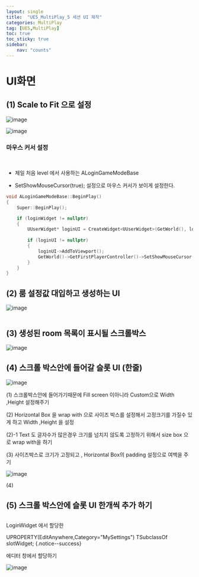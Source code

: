 ```yaml
---
layout: single
title:  "UE5_MultiPlay_5 세션 UI 제작"
categories: MultiPlay
tag: [UE5,MultiPlay]
toc: true
toc_sticky: true
sidebar:
    nav: "counts"
---
```


# UI화면 

## (1) Scale to Fit 으로 설정

![image](https://github.com/silverlnng/NetworkClass/assets/112385982/882bb63f-e872-4003-b0da-402eb5dd78e4)
   
![image](https://github.com/silverlnng/MultiTeamProject/assets/112385982/86bba47e-a08f-4eca-b187-e74f14d91966)


### 마우스 커서 설정
<br>

* 제일 처음 level 에서 사용하는 ALoginGameModeBase<br>

* SetShowMouseCursor(true); 설정으로 마우스 커서가 보이게 설정한다.<br>

```cpp
void ALoginGameModeBase::BeginPlay()
{
	Super::BeginPlay();

	if (loginWidget != nullptr)
	{
		UUserWidget* loginUI = CreateWidget<UUserWidget>(GetWorld(), loginWidget);
		
		if (loginUI != nullptr)
		{
			loginUI->AddToViewport();
			GetWorld()->GetFirstPlayerController()->SetShowMouseCursor(true);
		}
	}
}
```

## (2) 룸 설정값 대입하고 생성하는 UI
   
![image](https://github.com/silverlnng/MultiTeamProject/assets/112385982/68bedfa1-cda3-4845-95dd-79ac6dc19ef8)

```cpp

```

## (3) 생성된 room 목록이 표시될 스크롤박스
   
![image](https://github.com/silverlnng/MultiTeamProject/assets/112385982/41ee743c-c116-408b-b908-47b06270a5e6)

## (4) 스크롤 박스안에 들어갈 슬롯 UI (한줄)
   
![image](https://github.com/silverlnng/MultiTeamProject/assets/112385982/eb5a989d-5c0b-46a3-b101-3334bbbb956b)

(1) 스크롤박스안에 들어가기때문에 Fill screen 이아니라 Custom으로 Width ,Height 설정해주기 

(2) Horizontal Box 을 wrap with 으로 사이즈 박스를 설정해서 고정크기를 가질수 있게 하고  Width ,Height 을 설정
   
(2)-1 Text 도 글자수가 많은경우 크기를 넘치지 않도록 고정하기 위해서 size box 으로 wrap with을 하기 

(3) 사이즈박스로 크기가 고정되고 , Horizontal Box의 padding 설정으로 여백을 주기 

![image](https://github.com/silverlnng/MultiTeamProject/assets/112385982/954471a4-d199-49d7-9910-29ca6231a179)

(4) 

## (5) 스크롤 박스안에 슬롯 UI 한개씩 추가 하기 




##

LoginWidget 에서 할당한 
   
UPROPERTY(EditAnywhere,Category="MySettings")
TSubclassOf<class USessionSlotWidget> slotWidget;
{.notice--success}
   
에디터 창에서 할당하기 
   
![image](https://github.com/silverlnng/MultiTeamProject/assets/112385982/d7bca2a4-8102-4d78-bf63-8a540c308d32)


